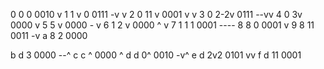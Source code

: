 0 0  0   0010
     v
1 1  v 0 0111
    -v v
2 0 11 v 0001
    v  v
3 0 2-2v 0111
    --vv
4 0   3v 0000
       v
5 5    v 0000
    -  v
6 1 2  v 0000
    ^  v
7 1 1  1 0001
    ----
8 8 0    0001
    v
9 8 11   0011
    -v
a 8  2   0000

b d   3  0000
    --^
c c   ^  0000
      ^
d d  0^  0010
    -v^
e d 2v2  0101
    vv
f d 11   0001
